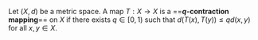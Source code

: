 Let $(X,d)$ be a metric space. A map $T:X\to X$ is a ==**$q$-contraction mapping**== on $X$ if there exists $q\in [0,1)$ such that $d(T(x), T(y)) \leq qd(x,y)$ for all $x,y\in X$.